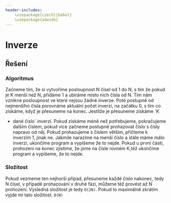 ```yaml
---
header-includes:
	\usepackage[czech]{babel}
	\usepackage{a4wide}
---
```

# Inverze
## Řešení
### Algoritmus
Začneme tím, že si vytvoříme posloupnost N čísel od 1 do N, s tím že pokud je K menší než N, přidáme 1 a ubíráme místo 
nich čísla od N. Tím nám vznikne posloupnost ve které nejsou žádné inverze. Poté postupně od nejmenšího čísla porovnáme 
aktuální počet inverzí, na začátku 0, s tím co získáme, když je přesuneme na konec. Jestliže je přesuneme získáme `K 
- dané číslo` inverzí. Pokud získáme méně než potřebujeme, pokračujeme dalším číslem, pokud více začneme postupně 
  prohazovat číslo s čísly napravo od něj. Pokud prohazujeme s číslem větším, přičteme k inverzím 1, jinak ne. Jakmile 
  narazíme na menší číslo a stále máme málo inverzí, ukončíme program a vypíšeme že to nejde. Pokud u první části, 
  prohození na konec zjistíme, že jsme na čísle rovném K,též ukončíme program a vypíšeme, že to nejde.

### Složitost
Pokud vezmeme ten nejhorší případ, přesuneme každé číslo nakonec, tedy N čísel, v případě prohazování v druhé fázi, 
můžeme též provést až N prohození. Výsledná složitost je tedy `O(2N)`.
Pokud to maximálně zkrátím vyjde mi tato složitost.
`O(N)`
